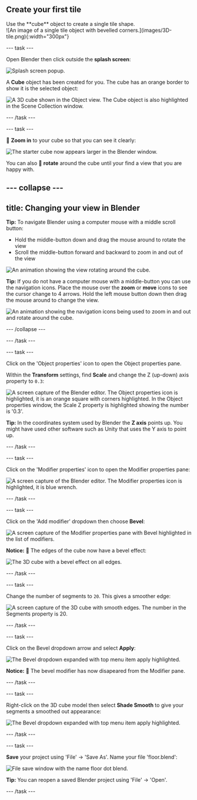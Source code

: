 ## Create your first tile

<div style="display: flex; flex-wrap: wrap">
<div style="flex-basis: 200px; flex-grow: 1; margin-right: 15px;">
Use the **cube** object to create a single tile shape.
</div>
<div>
![An image of a single tile object with bevelled corners.](images/3D-tile.png){:width="300px"}
</div>
</div>

--- task ---

Open Blender then click outside the **splash screen**: 

![Splash screen popup.](images/splash-screen.png)

A **Cube** object has been created for you. The cube has an orange border to show it is the selected object:

![A 3D cube shown in the Object view. The Cube object is also highlighted in the Scene Collection window.](images/starter-cube.png)

--- /task ---

--- task ---

🔎 **Zoom in** to your cube so that you can see it clearly:

![The starter cube now appears larger in the Blender window.](images/zoomed-cube.png)

You can also 🔄 **rotate** around the cube until your find a view that you are happy with.  

--- collapse ---
---
title: Changing your view in Blender
---

**Tip:** To navigate Blender using a computer mouse with a middle scroll button:
+ Hold the middle-button down and drag the mouse around to rotate the view
+ Scroll the middle-button forward and backward to zoom in and out of the view

![An animation showing the view rotating around the cube.](images/navigate-cube.gif)

**Tip:** If you do not have a computer mouse with a middle-button you can use the navigation icons. Place the mouse over the **zoom** or **move** icons to see the cursor change to 4 arrows. Hold the left mouse button down then drag the mouse around to change the view. 

![An animation showing the navigation icons being used to zoom in and out and rotate around the cube.](images/navigate-mouse.gif)

--- /collapse ---

--- /task ---

--- task ---

Click on the 'Object properties' icon to open the Object properties pane. 

Within the **Transform** settings, find **Scale** and change the Z (up-down) axis property to `0.3`:

![A screen capture of the Blender editor. The Object properties icon is highlighted, it is an orange square with corners highlighted. In the Object properties window,  the Scale Z property is highlighted showing the number is '0.3'.](images/object-properties.png)

**Tip:** In the coordinates system used by Blender the **Z axis** points up. You might have used other software such as Unity that uses the Y axis to point up. 

--- /task ---

--- task ---

Click on the 'Modifier properties' icon to open the Modifier properties pane: 

![A screen capture of the Blender editor. The Modifier properties icon is highlighted, it is blue wrench.](images/modifier-properties.png)

--- /task ---

--- task ---

Click on the 'Add modifier' dropdown then choose **Bevel**: 

![A screen capture of the Modifier properties pane with Bevel highlighted in the list of modifiers.](images/bevel-modifier.png)

**Notice:** 👀 The edges of the cube now have a bevel effect:

![The 3D cube with a bevel effect on all edges.](images/bevel-effect.png)

--- /task ---

--- task ---

Change the number of segments to `20`. This gives a smoother edge: 

![A screen capture of the 3D cube with smooth edges. The number in the Segments property is 20.](images/bevel-segments.png)

--- /task ---

--- task ---

Click on the Bevel dropdown arrow and select **Apply**: 

![The Bevel dropdown expanded with top menu item `apply` highlighted.](images/apply-modifier.png)

**Notice:** 👀 The bevel modifier has now disapeared from the Modifier pane.

--- /task ---

--- task ---

Right-click on the 3D cube model then select **Shade Smooth** to give your segments a smoothed out appearance: 

![The Bevel dropdown expanded with top menu item `apply` highlighted.](images/smooth-shade.png)

--- /task ---

--- task ---

**Save** your project using 'File' -> 'Save As'. Name your file 'floor.blend': 

![File save window with the name floor dot blend.](images/blender-save-as.png)

**Tip:** You can reopen a saved Blender project using 'File' -> 'Open'. 

--- /task ---